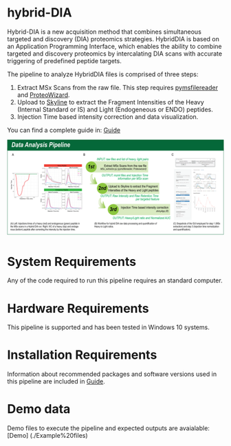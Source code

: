 # hybrid-DIA
Hybrid-DIA is a new acquisition method that combines simultaneous targeted and discovery (DIA) proteomics strategies. HybridDIA is based on an Application Programming Interface, which enables the ability to combine targeted and discovery proteomics by intercalating DIA scans with accurate triggering of predefined peptide targets.

The pipeline to analyze HybridDIA files is comprised of three steps:
1. Extract MSx Scans from the raw file. This step requires [pymsfilereader](https://github.com/frallain/pymsfilereader) and [ProteoWizard](https://proteowizard.sourceforge.io/).
2. Upload to [Skyline](https://skyline.ms/project/home/software/Skyline/begin.view) to extract the Fragment Intensities of the Heavy (Internal Standard or IS) and Light (Endogeneous or ENDO) peptides.
3. Injection Time based intensity correction and data visualization.

You can find a complete guide in: [Guide](./Guide_v03.pdf)

![Image Pipeline](./other/Panel_DataAnalysis_Pipeline.png)

# System Requirements
Any of the code required to run this pipeline requires an standard computer. 

# Hardware Requirements
This pipeline is supported and has been tested in Windows 10 systems.

# Installation Requirements
Information about recommended packages and software versions used in this pipeline are included in [Guide](./Guide_v03.pdf).

# Demo data
Demo files to execute the pipeline and expected outputs are avaialable: [Demo] (./Example%20files)
